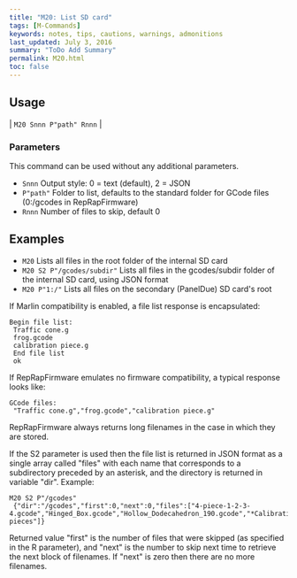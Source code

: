 ```yaml
---
title: "M20: List SD card" 
tags: [M-Commands]
keywords: notes, tips, cautions, warnings, admonitions
last_updated: July 3, 2016
summary: "ToDo Add Summary"
permalink: M20.html
toc: false
---
```



## Usage ##

| `M20 Snnn P"path" Rnnn` |

### Parameters ###

This command can be used without any additional parameters.
+ `Snnn` Output style: 0 = text (default), 2 = JSON
+ `P"path"` Folder to list, defaults to the standard folder for GCode files (0:/gcodes in RepRapFirmware)
+ `Rnnn` Number of files to skip, default 0

## Examples ##

+ `M20` Lists all files in the root folder of the internal SD card
+ `M20 S2 P"/gcodes/subdir"` Lists all files in the gcodes/subdir folder of the internal SD card, using JSON format
+ `M20 P"1:/"` Lists all files on the secondary (PanelDue) SD card's root

If Marlin compatibility is enabled, a file list response is encapsulated:

```
Begin file list:
 Traffic cone.g
 frog.gcode
 calibration piece.g
 End file list
 ok
```

If RepRapFirmware emulates no firmware compatibility, a typical response looks like:

```
GCode files:
 "Traffic cone.g","frog.gcode","calibration piece.g"
```

RepRapFirmware always returns long filenames in the case in which they are stored.

If the S2 parameter is used then the file list is returned in JSON format as a single array called "files" with each name that corresponds to a subdirectory preceded by an asterisk, and the directory is returned in variable "dir". Example:

```
M20 S2 P"/gcodes"
 {"dir":"/gcodes","first":0,"next":0,"files":["4-piece-1-2-3-4.gcode","Hinged_Box.gcode","Hollow_Dodecahedron_190.gcode","*Calibration pieces"]}
```

Returned value "first" is the number of files that were skipped (as specified in the R parameter), and "next" is the number to skip next time to retrieve the next block of filenames. If "next" is zero then there are no more filenames.
